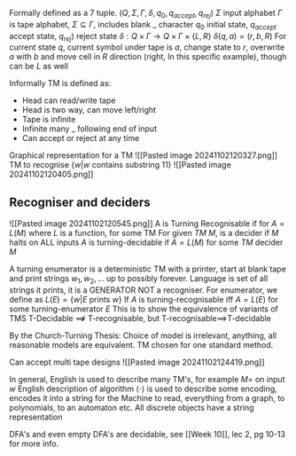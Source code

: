 Formally defined as a 7 tuple.
$(Q, \Sigma, \Gamma, \delta, q_0, q_{accept}, q_{rej})$
$\Sigma$ input alphabet
$\Gamma$ is tape alphabet, $\Sigma\subseteq\Gamma$, includes blank _ character
$q_0$ initial state, $q_{accept}$ accept state, $q_{rej})$ reject state
$\delta: Q\times\Gamma\rightarrow Q\times\Gamma\times\{L,R\}$
$\delta(q,a)=(r,b,R)$
For current state $q$, current symbol under tape is $a$, change state to $r$, overwrite $a$ with $b$ and move cell in $R$ direction (right, In this specific example), though can be $L$ as well

Informally TM is defined as:
- Head can read/write tape
- Head is two way, can move left/right
- Tape is infinite
- Infinite many _  following end of input
- Can accept or reject at any time

Graphical representation for a TM
![[Pasted image 20241102120327.png]]
TM to recognise $\{w|w$ contains substring 11$\}$
![[Pasted image 20241102120405.png]]

## Recogniser and deciders
![[Pasted image 20241102120545.png]]
A is Turning Recognisable if for $A=L(M)$ where $L$ is a function, for some TM
For given $TM$  $M$, is a decider if $M$ halts on ALL inputs
$A$ is turning-decidable if $A=L(M)$ for some $TM$ decider $M$

A turning enumerator is a deterministic TM with a printer, start at blank tape and print strings $w_1,w_2,...$ up to possibly forever. Language is set of all strings it prints, it is a GENERATOR NOT a recogniser. For enumerator, we define as $L(E)=\{w|E \text{ prints } w\}$
If $A$ is turning-recognisable iff $A=L(E)$ for some turning-enumerator $E$
This is to show the equivalence of variants of TMS
T-Decidable $\not\implies$ T-recognisable, but T-recognisable$\implies$T-decidable

By the Church-Turning Thesis:
Choice of model is irrelevant, anything, all reasonable models are equivalent. TM chosen for one standard method.

Can accept multi tape designs
![[Pasted image 20241102124419.png]]

In general, English is used to describe many TM's, for example $M=$ on input $w$ English description of algorithm
$\langle\cdot\rangle$ is used to describe some encoding, encodes it into a string for the Machine to read, everything from a graph, to polynomials, to an automaton etc. All discrete objects have a string representation

DFA's and even empty DFA's are decidable, see [[Week 10]], lec 2, pg 10-13 for more info.